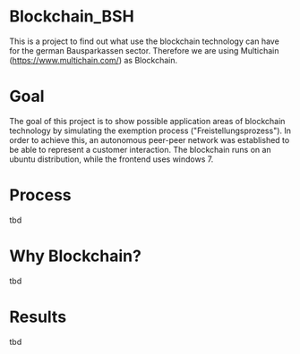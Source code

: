 # Blockchain_BSH


This is a project to find out what use the blockchain technology can have for the german Bausparkassen sector.
Therefore we are using Multichain (https://www.multichain.com/) as Blockchain.

# Goal

The goal of this project is to show possible application areas of blockchain technology by simulating the exemption process ("Freistellungsprozess").
In order to achieve this, an autonomous peer-peer network was established to be able to represent a customer interaction. 
The blockchain runs on an ubuntu distribution, while the frontend uses windows 7.

# Process
tbd

# Why Blockchain?
tbd

# Results
tbd

